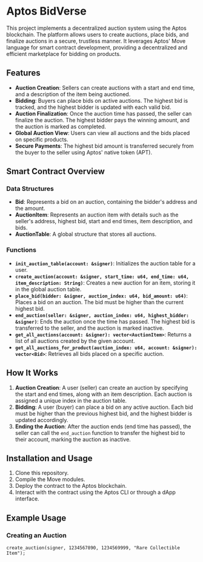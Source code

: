 # Aptos BidVerse

This project implements a decentralized auction system using the Aptos blockchain. The platform allows users to create auctions, place bids, and finalize auctions in a secure, trustless manner. It leverages Aptos' Move language for smart contract development, providing a decentralized and efficient marketplace for bidding on products.

## Features

- **Auction Creation**: Sellers can create auctions with a start and end time, and a description of the item being auctioned.
- **Bidding**: Buyers can place bids on active auctions. The highest bid is tracked, and the highest bidder is updated with each valid bid.
- **Auction Finalization**: Once the auction time has passed, the seller can finalize the auction. The highest bidder pays the winning amount, and the auction is marked as completed.
- **Global Auction View**: Users can view all auctions and the bids placed on specific products.
- **Secure Payments**: The highest bid amount is transferred securely from the buyer to the seller using Aptos' native token (APT).

## Smart Contract Overview

### Data Structures

- **Bid**: Represents a bid on an auction, containing the bidder's address and the amount.
- **AuctionItem**: Represents an auction item with details such as the seller's address, highest bid, start and end times, item description, and bids.
- **AuctionTable**: A global structure that stores all auctions.

### Functions

- **`init_auction_table(account: &signer)`**: Initializes the auction table for a user.
- **`create_auction(account: &signer, start_time: u64, end_time: u64, item_description: String)`**: Creates a new auction for an item, storing it in the global auction table.
- **`place_bid(bidder: &signer, auction_index: u64, bid_amount: u64)`**: Places a bid on an auction. The bid must be higher than the current highest bid.
- **`end_auction(seller: &signer, auction_index: u64, highest_bidder: &signer)`**: Ends the auction once the time has passed. The highest bid is transferred to the seller, and the auction is marked inactive.
- **`get_all_auctions(account: &signer): vector<AuctionItem>`**: Returns a list of all auctions created by the given account.
- **`get_all_auctions_for_product(auction_index: u64, account: &signer): vector<Bid>`**: Retrieves all bids placed on a specific auction.

## How It Works

1. **Auction Creation**: A user (seller) can create an auction by specifying the start and end times, along with an item description. Each auction is assigned a unique index in the auction table.
2. **Bidding**: A user (buyer) can place a bid on any active auction. Each bid must be higher than the previous highest bid, and the highest bidder is updated accordingly.
3. **Ending the Auction**: After the auction ends (end time has passed), the seller can call the `end_auction` function to transfer the highest bid to their account, marking the auction as inactive.

## Installation and Usage

1. Clone this repository.
2. Compile the Move modules.
3. Deploy the contract to the Aptos blockchain.
4. Interact with the contract using the Aptos CLI or through a dApp interface.

## Example Usage

### Creating an Auction

```move
create_auction(signer, 1234567890, 1234569999, "Rare Collectible Item");
